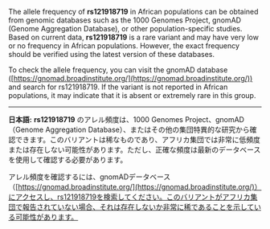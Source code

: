 The allele frequency of **rs121918719** in African populations can be obtained from genomic databases such as the 1000 Genomes Project, gnomAD (Genome Aggregation Database), or other population-specific studies. Based on current data, **rs121918719** is a rare variant and may have very low or no frequency in African populations. However, the exact frequency should be verified using the latest version of these databases.

To check the allele frequency, you can visit the gnomAD database ([https://gnomad.broadinstitute.org/](https://gnomad.broadinstitute.org/)) and search for rs121918719. If the variant is not reported in African populations, it may indicate that it is absent or extremely rare in this group.

---

**日本語:**
**rs121918719** のアレル頻度は、1000 Genomes Project、gnomAD（Genome Aggregation Database）、またはその他の集団特異的な研究から確認できます。このバリアントは稀なものであり、アフリカ集団では非常に低頻度または存在しない可能性があります。ただし、正確な頻度は最新のデータベースを使用して確認する必要があります。

アレル頻度を確認するには、gnomADデータベース（[https://gnomad.broadinstitute.org/](https://gnomad.broadinstitute.org/)）にアクセスし、rs121918719を検索してください。このバリアントがアフリカ集団で報告されていない場合、それは存在しないか非常に稀であることを示している可能性があります。